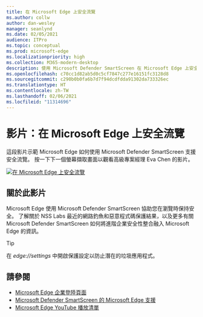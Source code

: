 ```yaml
---
title: 在 Microsoft Edge 上安全流覽
ms.author: collw
author: dan-wesley
manager: seanlynd
ms.date: 02/05/2021
audience: ITPro
ms.topic: conceptual
ms.prod: microsoft-edge
ms.localizationpriority: high
ms.collection: M365-modern-desktop
description: 使用 Microsoft Defender SmartScreen 在 Microsoft Edge 上安全流覽
ms.openlocfilehash: c70cc1d82ab5d0c5cf7847c277e16151fc3128d8
ms.sourcegitcommit: c290b0b0fa6b7d7f94dcdfdda91302da733326ec
ms.translationtype: HT
ms.contentlocale: zh-TW
ms.lasthandoff: 02/06/2021
ms.locfileid: "11314696"
---
```

# 影片：在 Microsoft Edge 上安全流覽

這段影片示範 Microsoft Edge 如何使用 Microsoft Defender SmartScreen 支援安全流覽。 按一下下一個螢幕擷取畫面以觀看高級專案經理 Eva Chen 的影片。

[![在 Microsoft Edge 上安全流覽](media/microsoft-edge-video-security-smartscreen/0.png)](http://www.youtube.com/watch?v=s9kk88SkjLw "Secure browsing on Microsoft Edge")

## 關於此影片

Microsoft Edge 使用 Microsoft Defender SmartScreen 協助您在瀏覽時保持安全。 了解關於 NSS Labs 最近的網路釣魚和惡意程式碼保護結果，以及更多有關 Microsoft Defender SmartScreen 如何將進階企業安全性整合融入 Microsoft Edge 的資訊。

> [!TIP]
> 在 *edge://settings* 中開啟保護設定以防止潛在的垃圾應用程式。

## 請參閱

- [Microsoft Edge 企業登陸頁面](https://aka.ms/EdgeEnterprise)
- [Microsoft Defender SmartScreen 的 Microsoft Edge 支援](microsoft-edge-security-smartscreen.md)
- [Microsoft Edge YouTube 播放清單](https://www.youtube.com/playlist?list=PLXtHYVsvn_b-uXh1tMeYpT-0iD8tD3tFy)
